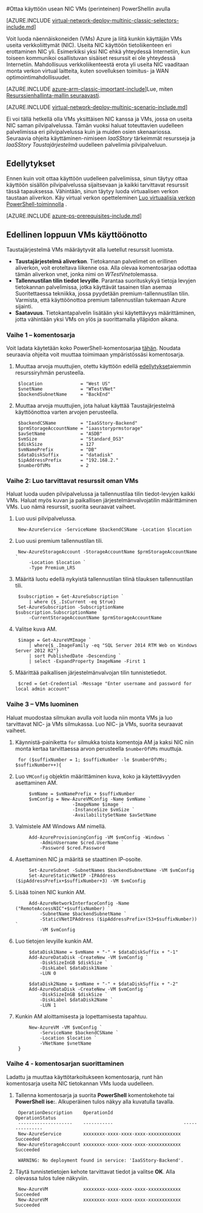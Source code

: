 <properties
   pageTitle="Usean NIC VMs PowerShellin perinteinen käyttöönoton mallin käyttöön | Microsoft Azure"
   description="Lue, miten voit ottaa usean NIC VMs perinteinen käyttöönoton mallin PowerShellin avulla"
   services="virtual-network"
   documentationCenter="na"
   authors="jimdial"
   manager="carmonm"
   editor=""
   tags="azure-service-management"
/>
<tags  
   ms.service="virtual-network"
   ms.devlang="na"
   ms.topic="article"
   ms.tgt_pltfrm="na"
   ms.workload="infrastructure-services"
   ms.date="02/02/2016"
   ms.author="jdial" />

#<a name="deploy-multi-nic-vms-classic-using-powershell"></a>Ottaa käyttöön usean NIC VMs (perinteinen) PowerShellin avulla

[AZURE.INCLUDE [virtual-network-deploy-multinic-classic-selectors-include.md](../../includes/virtual-network-deploy-multinic-classic-selectors-include.md)]

Voit luoda näennäiskoneiden (VMs) Azure ja liitä kunkin käyttäjän VMs useita verkkoliittymät (NIC). Useita NIC käyttöön tietoliikenteen eri erottaminen NIC yli. Esimerkiksi yksi NIC ehkä yhteydessä Internetiin, kun toiseen kommunikoi osallistuvan sisäiset resurssit ei ole yhteydessä Internetiin. Mahdollisuus verkkoliikenteestä erota yli useita NIC vaaditaan monta verkon virtual laitteita, kuten sovelluksen toimitus- ja WAN optimointimahdollisuudet.

[AZURE.INCLUDE [azure-arm-classic-important-include](../../includes/learn-about-deployment-models-classic-include.md)]Lue, miten [Resurssienhallinta-mallin seuraavasti](virtual-network-deploy-multinic-arm-ps.md).

[AZURE.INCLUDE [virtual-network-deploy-multinic-scenario-include.md](../../includes/virtual-network-deploy-multinic-scenario-include.md)]

Ei voi tällä hetkellä olla VMs yksittäisen NIC kanssa ja VMs, jossa on useita NIC saman pilvipalvelussa. Tämän vuoksi haluat toteuttavien uudelleen palvelimissa eri pilvipalvelussa kuin ja muiden osien skenaariossa. Seuraavia ohjeita käyttäminen-nimiseen *IaaSStory* tärkeimmät resursseja ja *IaaSStory Taustajärjestelmä* uudelleen palvelimia pilvipalveluun.

## <a name="prerequisites"></a>Edellytykset

Ennen kuin voit ottaa käyttöön uudelleen palvelimissa, sinun täytyy ottaa käyttöön sisällön pilvipalvelussa sijaitsevaan ja kaikki tarvittavat resurssit tässä tapauksessa. Vähintään, sinun täytyy luoda virtuaalisen verkon taustaan aliverkon. Käy virtual verkon opetteleminen [Luo virtuaalisia verkon PowerShell-toiminnolla](virtual-networks-create-vnet-classic-netcfg-ps.md) .

[AZURE.INCLUDE [azure-ps-prerequisites-include.md](../../includes/azure-ps-prerequisites-include.md)]

## <a name="deploy-the-back-end-vms"></a>Edellinen loppuun VMs käyttöönotto

Taustajärjestelmä VMs määräytyvät alla luetellut resurssit luomista.

- **Taustajärjestelmä aliverkon**. Tietokannan palvelimet on erillinen aliverkon, voit eroteltava liikenne osa. Alla olevaa komentosarjaa odottaa tämän aliverkon vnet, jonka nimi on *WTestVnet*olemassa.
- **Tallennustilan tilin tiedot levyille**. Parantaa suorituskykyä tietoja levyjen tietokannan palvelimissa, jotka käyttävät tasainen tilan asemaa Suoritettaessa tekniikka, jossa pyydetään premium-tallennustilan tilin. Varmista, että käyttöönottoa premium tallennustilan tukemaan Azure sijainti.
- **Saatavuus**. Tietokantapalvelin lisätään yksi käytettävyys määrittäminen, jotta vähintään yksi VMs on ylös ja suorittamalla ylläpidon aikana.

### <a name="step-1---start-your-script"></a>Vaihe 1 – komentosarja

Voit ladata käytetään koko PowerShell-komentosarjaa [tähän](https://raw.githubusercontent.com/Azure/azure-quickstart-templates/master/IaaS-Story/11-MultiNIC/classic/virtual-network-deploy-multinic-classic-ps.ps1). Noudata seuraavia ohjeita voit muuttaa toimimaan ympäristössäsi komentosarja.

1. Muuttaa arvoja muuttujien, otettu käyttöön edellä [edellytykset](#Prerequisites)aiemmin resurssiryhmän perusteella.

        $location              = "West US"
        $vnetName              = "WTestVNet"
        $backendSubnetName     = "BackEnd"

2. Muuttaa arvoja muuttujien, jota haluat käyttää Taustajärjestelmä käyttöönottoa varten arvojen perusteella.

        $backendCSName         = "IaaSStory-Backend"
        $prmStorageAccountName = "iaasstoryprmstorage"
        $avSetName             = "ASDB"
        $vmSize                = "Standard_DS3"
        $diskSize              = 127
        $vmNamePrefix          = "DB"
        $dataDiskSuffix        = "datadisk"
        $ipAddressPrefix       = "192.168.2."
        $numberOfVMs           = 2

### <a name="step-2---create-necessary-resources-for-your-vms"></a>Vaihe 2: Luo tarvittavat resurssit oman VMs

Haluat luoda uuden pilvipalvelussa ja tallennustilaa tilin tiedot-levyjen kaikki VMs. Haluat myös kuvan ja paikallisen järjestelmänvalvojatilin määrittäminen VMs. Luo nämä resurssit, suorita seuraavat vaiheet.

1. Luo uusi pilvipalvelussa.

        New-AzureService -ServiceName $backendCSName -Location $location

2. Luo uusi premium tallennustilan tili.

        New-AzureStorageAccount -StorageAccountName $prmStorageAccountName `
            -Location $location `
            -Type Premium_LRS

3. Määritä luotu edellä nykyistä tallennustilan tilinä tilauksen tallennustilan tili.

        $subscription = Get-AzureSubscription `
            | where {$_.IsCurrent -eq $true}  
        Set-AzureSubscription -SubscriptionName $subscription.SubscriptionName `
            -CurrentStorageAccountName $prmStorageAccountName

4. Valitse kuva AM.

        $image = Get-AzureVMImage `
            | where{$_.ImageFamily -eq "SQL Server 2014 RTM Web on Windows Server 2012 R2"} `
            | sort PublishedDate -Descending `
            | select -ExpandProperty ImageName -First 1

5. Määrittää paikallisen järjestelmänvalvojan tilin tunnistetiedot.

        $cred = Get-Credential -Message "Enter username and password for local admin account"

### <a name="step-3---create-vms"></a>Vaihe 3 – VMs luominen

Haluat muodostaa silmukan avulla voit luoda niin monta VMs ja luo tarvittavat NIC- ja VMs silmukassa. Luo NIC- ja VMs, suorita seuraavat vaiheet.

1. Käynnistä-painiketta `for` silmukka toista komentoja AM ja kaksi NIC niin monta kertaa tarvittaessa arvon perusteella `$numberOfVMs` muuttuja.

        for ($suffixNumber = 1; $suffixNumber -le $numberOfVMs; $suffixNumber++){

2. Luo `VMConfig` objektin määrittäminen kuva, koko ja käytettävyyden asettaminen AM.

            $vmName = $vmNamePrefix + $suffixNumber
            $vmConfig = New-AzureVMConfig -Name $vmName `
                            -ImageName $image `
                            -InstanceSize $vmSize `
                            -AvailabilitySetName $avSetName  

3. Valmistele AM Windows AM nimellä.

            Add-AzureProvisioningConfig -VM $vmConfig -Windows `
                -AdminUsername $cred.UserName `
                -Password $cred.Password

4. Asettaminen NIC ja määritä se staattinen IP-osoite.

            Set-AzureSubnet -SubnetNames $backendSubnetName -VM $vmConfig
            Set-AzureStaticVNetIP -IPAddress ($ipAddressPrefix+$suffixNumber+3) -VM $vmConfig

5. Lisää toinen NIC kunkin AM.

            Add-AzureNetworkInterfaceConfig -Name ("RemoteAccessNIC"+$suffixNumber) `
                -SubnetName $backendSubnetName `
                -StaticVNetIPAddress ($ipAddressPrefix+(53+$suffixNumber)) `
                -VM $vmConfig

6. Luo tietojen levyille kunkin AM.

            $dataDisk1Name = $vmName + "-" + $dataDiskSuffix + "-1"    
            Add-AzureDataDisk -CreateNew -VM $vmConfig `
                -DiskSizeInGB $diskSize `
                -DiskLabel $dataDisk1Name `
                -LUN 0       

            $dataDisk2Name = $vmName + "-" + $dataDiskSuffix + "-2"   
            Add-AzureDataDisk -CreateNew -VM $vmConfig `
                -DiskSizeInGB $diskSize `
                -DiskLabel $dataDisk2Name `
                -LUN 1

7. Kunkin AM aloittamisesta ja lopettamisesta tapahtuu.

            New-AzureVM -VM $vmConfig `
                -ServiceName $backendCSName `
                -Location $location `
                -VNetName $vnetName
        }

### <a name="step-4---run-the-script"></a>Vaihe 4 - komentosarjan suorittaminen

Ladattu ja muuttaa käyttötarkoitukseen komentosarja, runt hän komentosarja useita NIC tietokannan VMs luoda uudelleen.

1. Tallenna komentosarja ja suorita **PowerShell** komentokehote tai **PowerShell ise:**. Alkuperäinen tulos näkyy alla kuvatulla tavalla.

        OperationDescription    OperationId                          OperationStatus
        --------------------    -----------                          ---------------
        New-AzureService        xxxxxxxx-xxxx-xxxx-xxxx-xxxxxxxxxxxx Succeeded      
        New-AzureStorageAccount xxxxxxxx-xxxx-xxxx-xxxx-xxxxxxxxxxxx Succeeded      

        WARNING: No deployment found in service: 'IaaSStory-Backend'.

2. Täytä tunnistetietojen kehote tarvittavat tiedot ja valitse **OK**. Alla olevassa tulos tulee näkyviin.

        New-AzureVM             xxxxxxxx-xxxx-xxxx-xxxx-xxxxxxxxxxxx Succeeded
        New-AzureVM             xxxxxxxx-xxxx-xxxx-xxxx-xxxxxxxxxxxx Succeeded
